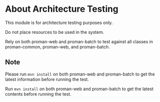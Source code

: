 # About Architecture Testing

This module is for architecture testing purposes only.

Do not place resources to be used in the system.

Rely on both proman-web and proman-batch to test against all classes in proman-common, proman-web, and proman-batch.

## Note

Please run `mvn install` on both proman-web and proman-batch to get the latest information before running the test.

Run `mvn install` on both proman-web and proman-batch to get the latest contents before running the test.
